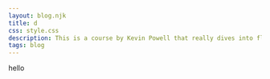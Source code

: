 ```yaml
---
layout: blog.njk
title: d
css: style.css
description: This is a course by Kevin Powell that really dives into flexbox.
tags: blog
---
```


hello